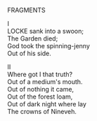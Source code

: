 FRAGMENTS  
  
I  
LOCKE sank into a swoon;  
The Garden died;  
God took the spinning-jenny  
Out of his side.  
  
II  
Where got I that truth?  
Out of a medium's mouth.  
Out of nothing it came,  
Out of the forest loam,  
Out of dark night where lay  
The crowns of Nineveh.  
